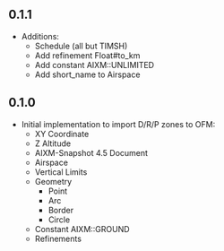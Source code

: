 ## 0.1.1

* Additions:
  * Schedule (all but TIMSH)
  * Add refinement Float#to_km
  * Add constant AIXM::UNLIMITED
  * Add short_name to Airspace

## 0.1.0

* Initial implementation to import D/R/P zones to OFM:
  * XY Coordinate
  * Z Altitude
  * AIXM-Snapshot 4.5 Document
  * Airspace
  * Vertical Limits
  * Geometry
    * Point
    * Arc
    * Border
    * Circle
  * Constant AIXM::GROUND
  * Refinements
